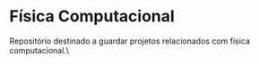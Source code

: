 # Física Computacional
Repositório destinado a guardar projetos relacionados com física computacional.\
